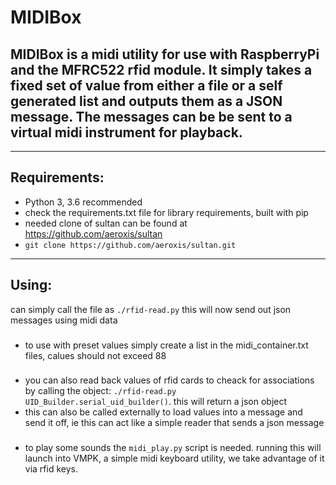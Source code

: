 # MIDIBox

## MIDIBox is a midi utility for use with RaspberryPi and the MFRC522 rfid module. It simply takes a fixed set of value from either a file or a self generated list and outputs them as a JSON message. The messages can be be sent to a virtual midi instrument for playback. 

---

## Requirements: 
- Python 3, 3.6 recommended 
- check the requirements.txt file for library requirements, built with pip
- needed clone of sultan can be found at https://github.com/aeroxis/sultan
- ``` git clone https://github.com/aeroxis/sultan.git ```

---

## Using:
 can simply call the file as ``` ./rfid-read.py ```
 this will now send out json messages using midi data
### 
- to use with preset values simply create a list in the midi_container.txt files, calues should not exceed 88
### 
- you can also read back values of rfid cards to cheack for associations by calling the object: ``` ./rfid-read.py UID_Builder.serial_uid_builder() ```. this will return a json object
- this can also be called externally to load values into a message and send it off, ie this can act like a simple reader that sends a json message
### 
- to play some sounds the ``` midi_play.py ``` script is needed. running this will launch into VMPK, a simple midi keyboard utility, we take advantage of it via rfid keys.
### 
